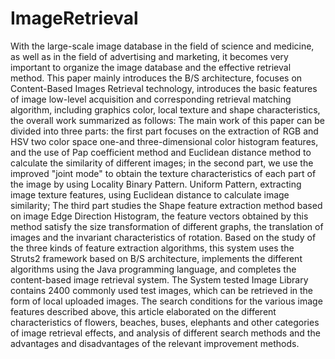 # ImageRetrieval
With the large-scale image database in the field of science and medicine, as well as in the field of advertising and marketing, it becomes very important to organize the image database and the effective retrieval method. This paper mainly introduces the B/S architecture, focuses on Content-Based Images Retrieval technology, introduces the basic features of image low-level acquisition and corresponding retrieval matching algorithm, including graphics color, local texture and shape characteristics, the overall work summarized as follows: The main work of this paper can be divided into three parts: the first part focuses on the extraction of RGB and HSV two color space one-and three-dimensional color histogram features, and the use of Pap coefficient method and Euclidean distance method to calculate the similarity of different images; in the second part, we use the improved "joint mode" to obtain the texture characteristics of each part of the image by using Locality Binary Pattern. Uniform Pattern, extracting image texture features, using Euclidean distance to calculate image similarity; The third part studies the Shape feature extraction method based on image Edge Direction Histogram, the feature vectors obtained by this method satisfy the size transformation of different graphs, the translation of images and the invariant characteristics of rotation. Based on the study of the three kinds of feature extraction algorithms, this system uses the Struts2 framework based on B/S architecture, implements the different algorithms using the Java programming language, and completes the content-based image retrieval system. The System tested Image Library contains 2400 commonly used test images, which can be retrieved in the form of local uploaded images. The search conditions for the various image features described above, this article elaborated on the different characteristics of flowers, beaches, buses, elephants and other categories of image retrieval effects, and analysis of different search methods and the advantages and disadvantages of the relevant improvement methods.
